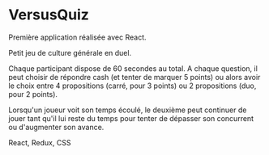 # VersusQuiz

Première application réalisée avec React.

Petit jeu de culture générale en duel.

Chaque participant dispose de 60 secondes au total.
A chaque question, il peut choisir de répondre cash (et tenter de marquer 5 points) ou alors avoir le choix entre 4 propositions (carré, pour 3 points) ou 2 propositions (duo, pour 2 points).

Lorsqu'un joueur voit son temps écoulé, le deuxième peut continuer de jouer tant qu'il lui reste du temps pour tenter de dépasser son concurrent ou d'augmenter son avance.

React, Redux, CSS
